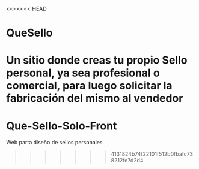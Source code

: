 <<<<<<< HEAD
# QueSello
Un sitio donde creas tu propio Sello personal, ya sea profesional o comercial, para luego solicitar la fabricación del mismo al vendedor
=======
# Que-Sello-Solo-Front
Web parta diseño de sellos personales
>>>>>>> 4131824b74f22101f512b0fbafc738212fe7d2d4

